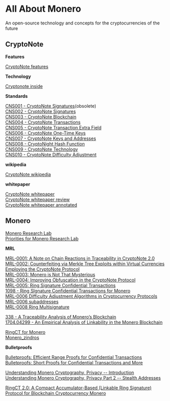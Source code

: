 # All About Monero

An open-source technology and concepts for the cryptocurrencies of the future

## CryptoNote

**Features**

[CryptoNote features](https://cryptonote.org/)

**Technology**

[Cryptonote inside](https://cryptonote.org/inside/)

**Standards**

[CNS001 - CryptoNote Signatures](https://cryptonote.org/cns/cns001.txt)(obsolete)  
[CNS002 - CryptoNote Signatures](https://cryptonote.org/cns/cns002.txt)  
[CNS003 - CryptoNote Blockchain](https://cryptonote.org/cns/cns003.txt)  
[CNS004 - CryptoNote Transactions](https://cryptonote.org/cns/cns004.txt)  
[CNS005 - CryptoNote Transaction Extra Field](https://cryptonote.org/cns/cns005.txt)  
[CNS006 - CryptoNote One-Time Keys](https://cryptonote.org/cns/cns006.txt)  
[CNS007 - CryptoNote Keys and Addresses](https://cryptonote.org/cns/cns007.txt)  
[CNS008 - CryptoNight Hash Function](https://cryptonote.org/cns/cns008.txt)  
[CNS009 - CryptoNote Technology](https://cryptonote.org/cns/cns009.txt)  
[CNS010 - CryptoNote Difficulty Adjustment](https://cryptonote.org/cns/cns010.txt)

**wikipedia**

[CryptoNote wikipedia](https://en.wikipedia.org/wiki/CryptoNote)

**whitepaper**

[CryptoNote whitepaper](https://cryptonote.org/whitepaper.pdf)  
[CryptoNote whitepaper review](https://downloads.getmonero.org/whitepaper_review.pdf)  
[CryptoNote whitepaper annotated](https://downloads.getmonero.org/whitepaper_annotated.pdf)

## Monero

[Monero Research Lab](https://getmonero.org/resources/research-lab/)  
[Priorities for Monero Research Lab](https://drive.google.com/file/d/0ByPYdEm6O54rZGpTbkcwdWMwcW8/view)

**MRL**

[MRL-0001: A Note on Chain Reactions in Traceability in CryptoNote 2.0](https://lab.getmonero.org/pubs/MRL-0001.pdf)  
[MRL-0002: Counterfeiting via Merkle Tree Exploits within Virtual Currencies Employing the CryptoNote Protocol](https://lab.getmonero.org/pubs/MRL-0002.pdf)  
[MRL-0003: Monero is Not That Mysterious](https://lab.getmonero.org/pubs/MRL-0003.pdf)  
[MRL-0004: Improving Obfuscation in the CryptoNote Protocol](https://lab.getmonero.org/pubs/MRL-0004.pdf)  
[MRL-0005: Ring Signature Confidential Transactions](https://lab.getmonero.org/pubs/MRL-0005.pdf)  
[1098 - Ring SIgnature Confidential Transactions for Monero](https://eprint.iacr.org/2015/1098.pdf)  
[MRL-0006 Difficulty Adjustment Algorithms in Cryptocurrency Protocols](https://www.overleaf.com/articles/difficulty-adjustment-algorithms-in-cryptocurrency-protocols/ytcxbjvzrpbp/viewer.pdf)  
[MRL-0006 subaddresses](https://github.com/b-g-goodell/research-lab/blob/master/publications/bulletins/MRL-0006-subaddy/MRL-0006-subaddresses.pdf)  
[MRL-0008 Ring Multisignature](https://web.archive.org/web/20161023010706/https://shnoe.files.wordpress.com/2016/03/mrl-0008_april28.pdf)

[338 - A Traceability Analysis of Monero’s Blockchain](https://eprint.iacr.org/2017/338.pdf)  
[1704.04299 - An Empirical Analysis of Linkability in the Monero Blockchain](https://arxiv.org/pdf/1704.04299.pdf)

[RingCT for Monero](https://pdfs.semanticscholar.org/b9a3/8373a2fe3f224451b07ff3d7664e1b18b2b4.pdf)  
[Monero_zindros](http://corelab.ntua.gr/athecrypt2016/slides/Monero_zindros.pdf)  

**Bulletproofs**

[Bulletproofs: Efficient Range Proofs for Confidential Transactions](https://eprint.iacr.org/2017/1066.pdf)  
[Bulletproofs: Short Proofs for Confidential Transactions and More](https://web.stanford.edu/~buenz/pubs/bulletproofs.pdf)

[Understanding Monero Cryptography, Privacy -- Introduction](https://steemit.com/monero/@luigi1111/understanding-monero-cryptography-privacy-introduction)  
[Understanding Monero Cryptography, Privacy Part 2 -- Stealth Addresses](https://steemit.com/monero/@luigi1111/understanding-monero-cryptography-privacy-part-2-stealth-addresses#)

[RingCT 2.0: A Compact Accumulator-Based (Linkable Ring Signature) Protocol for Blockchain Cryptocurrency Monero](https://eprint.iacr.org/2017/921.pdf)
